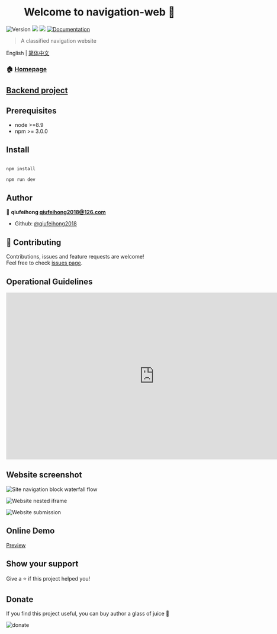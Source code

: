 <h1 align="center">Welcome to navigation-web 👋</h1>
<p>
  <img alt="Version" src="https://img.shields.io/badge/version-0.0.1-blue.svg?cacheSeconds=2592000" />
  <img src="https://img.shields.io/badge/node-%3E%3D8.9-blue.svg" />
  <img src="https://img.shields.io/badge/npm-%3E%3D%203.0.0-blue.svg" />
  <a href="http://navigation.qiufeihong.top">
    <img alt="Documentation" src="https://img.shields.io/badge/documentation-yes-brightgreen.svg" target="_blank" />
  </a>
</p>

> A classified navigation website

English | [简体中文](./README-zh.md)

### 🏠 [Homepage](http://navigation.qiufeihong.top)

## [Backend project](https://github.com/qiufeihong2018/navigation-server)

## Prerequisites

- node >=8.9
- npm >= 3.0.0

## Install

```sh

npm install

npm run dev

```

## Author

👤 **qiufeihong <qiufeihong2018@126.com>**

* Github: [@qiufeihong2018](https://github.com/qiufeihong2018)

## 🤝 Contributing

Contributions, issues and feature requests are welcome!<br />Feel free to check [issues page](https://github.com/qiufeihong2018/navigation-web/issues).

## Operational Guidelines

<iframe 
    height=450 
    width=800 
    src="http://images.qiufeihong.top/navigation.webm" 
    frameborder=0 
    allowfullscreen>
</iframe>

## Website screenshot

![Site navigation block waterfall flow](http://images.qiufeihong.top/web.png)

![Website nested iframe](http://images.qiufeihong.top/web2.png)

![Website submission](http://images.qiufeihong.top/web3.png)

## Online Demo

[Preview](http://navigation.qiufeihong.top)

## Show your support

Give a ⭐️ if this project helped you!

## Donate

If you find this project useful, you can buy author a glass of juice :tropical_drink:

![donate](http://puz03r2zg.bkt.clouddn.com/pay.png)

